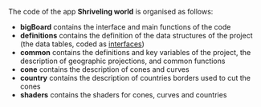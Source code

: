 The code of the app __Shriveling world__ is organised as follows:
 * __bigBoard__ contains the interface and main functions of the code
 * __definitions__ contains the definition of the data structures of the project (the data tables, coded as [interfaces](https://www.typescriptlang.org/docs/handbook/interfaces.html))
 * __common__ contains the definitions and key variables of the project, the description of geographic projections, and common functions
 * __cone__ contains the description of cones and curves
 * __country__ contains the description of countries borders used to cut the cones
 * __shaders__ contains the shaders for cones, curves and countries
